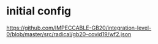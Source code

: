 # initial config
https://github.com/IMPECCABLE-GB20/integration-level-0/blob/master/src/radical/gb20-covid19/wf2.json
